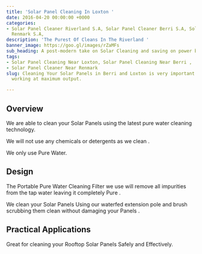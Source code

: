 ```yaml
---
title: 'Solar Panel Cleaning In Loxton '
date: 2016-04-20 00:00:00 +0000
categories:
- Solar Panel Cleaner Riverland S.A, Solar Panel Cleaner Berri S.A, Solar Panel Cleaner
  Renmark S.A,
description: 'The Purest Of Cleans In The Riverland '
banner_image: https://goo.gl/images/rZaMFs
sub_heading: A post-modern take on Solar Cleaning and saving on power bills.
tags:
- Solar Panel Cleaning Near Loxton, Solar Panel Cleaning Near Berri ,
- Solar Panel Cleaner Near Renmark
slug: Cleaning Your Solar Panels in Berri and Loxton is very important to keep them
  working at maximum output.

---
```

## Overview

We are able to clean your Solar Panels using the latest pure water cleaning technology.

We will not use any chemicals or detergents as we clean .

We only use Pure Water.

## Design

The Portable Pure Water Cleaning Filter we use will remove all impurities from the tap water leaving it completely Pure .

We clean your Solar Panels Using our waterfed extension pole and brush scrubbing them clean without damaging your Panels .

## Practical Applications 

Great for cleaning your Rooftop Solar Panels Safely and Effectively.
